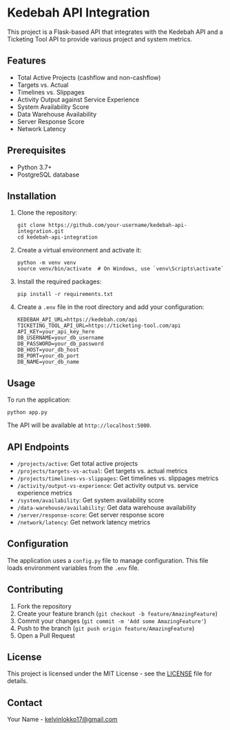 # Kedebah API Integration

This project is a Flask-based API that integrates with the Kedebah API and a Ticketing Tool API to provide various project and system metrics.

## Features

- Total Active Projects (cashflow and non-cashflow)
- Targets vs. Actual
- Timelines vs. Slippages
- Activity Output against Service Experience
- System Availability Score
- Data Warehouse Availability
- Server Response Score
- Network Latency

## Prerequisites

- Python 3.7+
- PostgreSQL database

## Installation

1. Clone the repository:
   ```
   git clone https://github.com/your-username/kedebah-api-integration.git
   cd kedebah-api-integration
   ```

2. Create a virtual environment and activate it:
   ```
   python -m venv venv
   source venv/bin/activate  # On Windows, use `venv\Scripts\activate`
   ```

3. Install the required packages:
   ```
   pip install -r requirements.txt
   ```

4. Create a `.env` file in the root directory and add your configuration:
   ```
   KEDEBAH_API_URL=https://kedebah.com/api
   TICKETING_TOOL_API_URL=https://ticketing-tool.com/api
   API_KEY=your_api_key_here
   DB_USERNAME=your_db_username
   DB_PASSWORD=your_db_password
   DB_HOST=your_db_host
   DB_PORT=your_db_port
   DB_NAME=your_db_name
   ```

## Usage

To run the application:

```
python app.py
```

The API will be available at `http://localhost:5000`.

## API Endpoints

- `/projects/active`: Get total active projects
- `/projects/targets-vs-actual`: Get targets vs. actual metrics
- `/projects/timelines-vs-slippages`: Get timelines vs. slippages metrics
- `/activity/output-vs-experience`: Get activity output vs. service experience metrics
- `/system/availability`: Get system availability score
- `/data-warehouse/availability`: Get data warehouse availability
- `/server/response-score`: Get server response score
- `/network/latency`: Get network latency metrics

## Configuration

The application uses a `config.py` file to manage configuration. This file loads environment variables from the `.env` file.

## Contributing

1. Fork the repository
2. Create your feature branch (`git checkout -b feature/AmazingFeature`)
3. Commit your changes (`git commit -m 'Add some AmazingFeature'`)
4. Push to the branch (`git push origin feature/AmazingFeature`)
5. Open a Pull Request

## License

This project is licensed under the MIT License - see the [LICENSE](LICENSE) file for details.

## Contact

Your Name - kelvinlokko17@gmail.com
